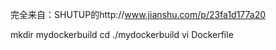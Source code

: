完全来自：SHUTUP的http://www.jianshu.com/p/23fa1d177a20

mkdir mydockerbuild
cd ./mydockerbuild
vi Dockerfile
